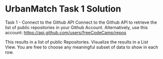 # UrbanMatch Task 1 Solution

Task 1 - Connect to the Github API
Connect to the Github API to retrieve the list of public repositories in your Github Account.
Alternatively, use this account: https://api.github.com/users/freeCodeCamp/repos

This results in a list of public Repositories. Visualize the results in a List View. You are free to
choose any meaningful subset of data to show in each row.